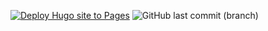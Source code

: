 [![Deploy Hugo site to Pages](https://github.com/ready-a-years/hugo_blog/actions/workflows/hugo.yml/badge.svg)](https://github.com/ready-a-years/hugo_blog/actions/workflows/hugo.yml)
![GitHub last commit (branch)](https://img.shields.io/github/last-commit/ready-a-years/hugo_blog)
